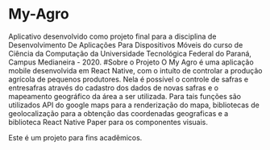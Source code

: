 # My-Agro
Aplicativo desenvolvido como projeto final para a disciplina de Desenvolvimento De Aplicações Para Dispositivos Móveis do curso de Ciência da Computação da Universidade Tecnológica Federal do Paraná, Campus Medianeira - 2020.
#Sobre o Projeto
O My Agro é uma aplicação mobile desenvolvida em React Native, com o intuíto de controlar a produção agrícola de pequenos produtores. Nela é possível o controle de safras e entresafras através do cadastro dos dados de novas safras e o mapeamento geográfico da área a ser utilizada.
Para tais funções são utilizados API do google maps para a renderização do mapa, bibliotecas de geolocalização para a obtenção das coordenadas geograficas e a biblioteca React Native Paper para os componentes visuais.

Este é um projeto para fins acadêmicos.

